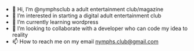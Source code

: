 - 👋 Hi, I’m @nymphsclub a adult entertainment club/magazine
- 👀 I’m interested in starting a digital adult entertainment club
- 🌱 I’m currently learning wordpress
- 💞️ I’m looking to collaborate with a developer who can code my idea to reality
- 📫 How to reach me on my email nymphs.club@gmail.com

<!---
nymphsclub/nymphsclub is a ✨ special ✨ repository because its `README.md` (this file) appears on your GitHub profile.
You can click the Preview link to take a look at your changes.
--->
